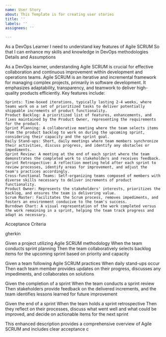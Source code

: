 ```yaml
---
name: User Story
about: This Template is for creating user stories
title: ''
labels: ''
assignees: ''

---
```


As a DevOps Learner
I need to understand key features of Agile SCRUM
So that I can enhance my skills and knowledge in DevOps methodologies
Details and Assumptions

As a DevOps learner, understanding Agile SCRUM is crucial for effective collaboration and continuous improvement within development and operations teams. Agile SCRUM is an iterative and incremental framework for managing complex projects, primarily in software development. It emphasizes adaptability, transparency, and teamwork to deliver high-quality products efficiently. Key features include:

    Sprints: Time-boxed iterations, typically lasting 2-4 weeks, where teams work on a set of prioritized tasks to deliver potentially shippable increments of product functionality.
    Product Backlog: A prioritized list of features, enhancements, and fixes maintained by the Product Owner, representing the requirements for the product.
    Sprint Planning: A collaborative meeting where the team selects items from the product backlog to work on during the upcoming sprint, considering their capacity and the sprint goal.
    Daily Stand-ups: Short, daily meetings where team members synchronize their activities, discuss progress, and identify any obstacles or impediments.
    Sprint Review: A meeting at the end of each sprint where the team demonstrates the completed work to stakeholders and receives feedback.
    Sprint Retrospective: A reflection meeting held after each sprint to review processes, identify areas for improvement, and adjust the team's practices accordingly.
    Cross-functional Teams: Self-organizing teams composed of members with diverse skills necessary to deliver increments of product functionality.
    Product Owner: Represents the stakeholders' interests, prioritizes the backlog, and ensures the team is delivering value.
    Scrum Master: Facilitates the Scrum process, removes impediments, and fosters an environment conducive to the team's success.
    Burndown Chart: A visual representation of the work completed versus the work remaining in a sprint, helping the team track progress and adapt as necessary.

Acceptance Criteria

gherkin

Given a project utilizing Agile SCRUM methodology
When the team conducts sprint planning
Then the team collaboratively selects backlog items for the upcoming sprint based on priority and capacity

Given a team following Agile SCRUM practices
When daily stand-ups occur
Then each team member provides updates on their progress, discusses any impediments, and collaborates on solutions

Given the completion of a sprint
When the team conducts a sprint review
Then stakeholders provide feedback on the delivered increments, and the team identifies lessons learned for future improvement

Given the end of a sprint
When the team holds a sprint retrospective
Then they reflect on their processes, discuss what went well and what could be improved, and decide on actionable items for the next sprint

This enhanced description provides a comprehensive overview of Agile SCRUM and includes clear acceptance c
